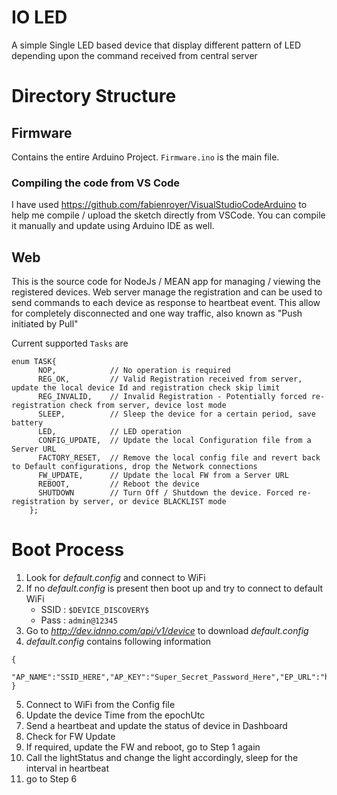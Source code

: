 # IO LED
A simple Single LED based device that display different pattern of LED depending upon the command received from central server

# Directory Structure

## Firmware
Contains the entire Arduino Project. `Firmware.ino` is the main file.

### Compiling the code from VS Code
I have used https://github.com/fabienroyer/VisualStudioCodeArduino to help me compile / upload the sketch directly from VSCode.
You can compile it manually and update using Arduino IDE as well.


## Web
This is the source code for NodeJs / MEAN app for managing / viewing the registered devices. Web server manage the registration and can be used to send commands to each device as response to heartbeat event. This allow for completely disconnected and one way traffic, also known as "Push initiated by Pull"

Current supported `Tasks` are 

```
enum TASK{
      NOP,            // No operation is required
      REG_OK,         // Valid Registration received from server, update the local device Id and registration check skip limit
      REG_INVALID,    // Invalid Registration - Potentially forced re-registration check from server, device lost mode
      SLEEP,          // Sleep the device for a certain period, save battery
      LED,            // LED operation
      CONFIG_UPDATE,  // Update the local Configuration file from a Server URL
      FACTORY_RESET,  // Remove the local config file and revert back to Default configurations, drop the Network connections
      FW_UPDATE,      // Update the local FW from a Server URL
      REBOOT,         // Reboot the device
      SHUTDOWN        // Turn Off / Shutdown the device. Forced re-registration by server, or device BLACKLIST mode
    };
 ```


# Boot Process
1. Look for *default.config* and connect to WiFi
2. If no *default.config* is present then boot up and try to connect to default WiFi 
	* SSID : `$DEVICE_DISCOVERY$`
	* Pass : `admin@12345`
3. Go to *http://dev.idnno.com/api/v1/device* to download *default.config*
4. *default.config* contains following information
```
{
	"AP_NAME":"SSID_HERE","AP_KEY":"Super_Secret_Password_Here","EP_URL":"http://XXX.YYY.ZZZ.AAA:3000/"
}
  ```

5. Connect to WiFi from the Config file
6. Update the device Time from the epochUtc
7. Send a heartbeat and update the status of device in Dashboard
8. Check for FW Update
9. If required, update the FW and reboot, go to Step 1 again
10. Call the lightStatus and change the light accordingly, sleep for the interval in heartbeat
11. go to Step 6
